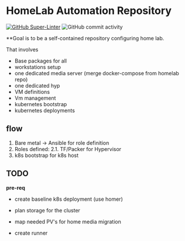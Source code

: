 # HomeLab Automation Repository
[![GitHub Super-Linter](https://github.com/Neilrw86/Nas-Automation/workflows/Lint%20Code%20Base/badge.svg)](https://github.com/marketplace/actions/super-linter)
![GitHub commit activity](https://img.shields.io/github/commit-activity/w/Neilrw86/Nas-Automation)


**Goal is to be a self-contained repository configuring home lab.

That involves

- Base packages for all
 - workstations setup
 - one dedicated media server (merge docker-compose from homelab repo)
 - one dedicated hyp
  - VM definitions
  - Vm management
- kubernetes bootstrap 
- kubernetes deployments

## flow
 1. Bare metal ->  Ansible for role definition
 2. Roles defined:
  2.1. TF/Packer for Hypervisor
 3. k8s bootstrap for k8s host
 
## TODO

**pre-req**
- create baseline k8s deployment (use homer)
- plan storage for the cluster
- map needed PV's for home media migration

- create runner





